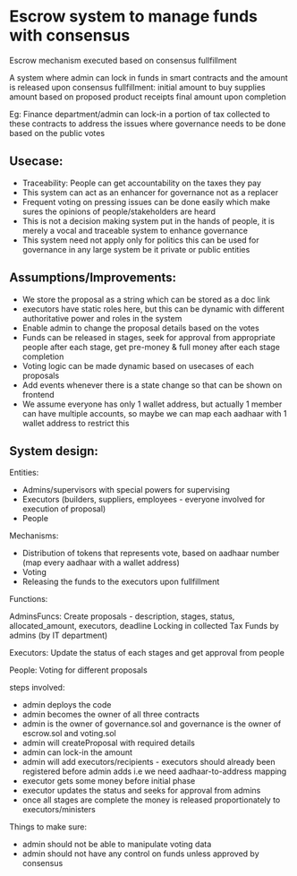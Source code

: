 # Escrow system to manage funds with consensus
Escrow mechanism executed based on consensus fullfillment

A system where admin can lock in funds in smart contracts and the amount is released upon consensus fullfillment:
initial amount to buy supplies
amount based on proposed product receipts
final amount upon completion

Eg: Finance department/admin can lock-in a portion of tax collected to these contracts to address the issues where governance needs to be done based on the public votes

## Usecase:
- Traceability: People can get accountability on the taxes they pay
- This system can act as an enhancer for governance not as a replacer
- Frequent voting on pressing issues can be done easily which make sures the opinions of people/stakeholders are heard
- This is not a decision making system put in the hands of people, it is merely a vocal and traceable system to enhance governance
- This system need not apply only for politics this can be used for governance in any large system be it private or public entities

## Assumptions/Improvements:
- We store the proposal as a string which can be stored as a doc link
- executors have static roles here, but this can be dynamic with different authoritative power and roles in the system
- Enable admin to change the proposal details based on the votes
- Funds can be released in stages, seek for approval from appropriate people after each stage, get pre-money & full money after each stage completion
- Voting logic can be made dynamic based on usecases of each proposals
- Add events whenever there is a state change so that can be shown on frontend
- We assume everyone has only 1 wallet address, but actually 1 member can have multiple accounts, so maybe we can map each aadhaar with 1 wallet address to restrict this

## System design:
Entities:
- Admins/supervisors with special powers for supervising
- Executors (builders, suppliers, employees - everyone involved for execution of proposal)
- People

Mechanisms:
- Distribution of tokens that represents vote, based on aadhaar number (map every aadhaar with a wallet address)
- Voting
- Releasing the funds to the executors upon fullfillment


Functions:

AdminsFuncs:
Create proposals - description, stages, status, allocated_amount, executors, deadline
Locking in collected Tax Funds by admins (by IT department)

Executors:
Update the status of each stages and get approval from people

People:
Voting for different proposals

 

steps involved:
- admin deploys the code
- admin becomes the owner of all three contracts
- admin is the owner of governance.sol and governance is the owner of escrow.sol and voting.sol
- admin will createProposal with required details
- admin can lock-in the amount
- admin will add executors/recipients - executors should already been registered before admin adds i.e we need aadhaar-to-address mapping
- executor gets some money before initial phase
- executor updates the status and seeks for approval from admins
- once all stages are complete the money is released proportionately to executors/ministers

Things to make sure:
- admin should not be able to manipulate voting data
- admin should not have any control on funds unless approved by consensus




